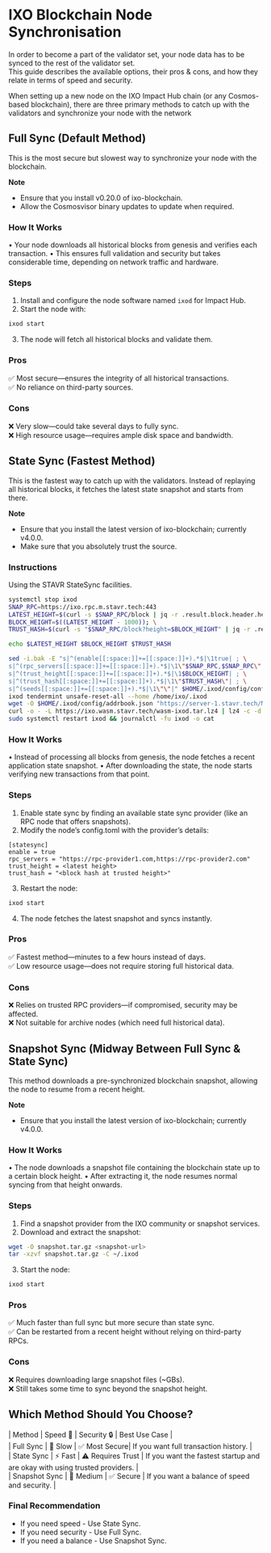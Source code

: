 # IXO Blockchain Node Synchronisation

In order to become a part of the validator set, your node data has to be synced to the rest of the validator set.  
This guide describes the available options, their pros & cons, and how they relate in terms of speed and security.

When setting up a new node on the IXO Impact Hub chain (or any Cosmos-based blockchain), there are three primary methods to catch up with the validators and synchronize your node with the network

## Full Sync (Default Method)

This is the most secure but slowest way to synchronize your node with the blockchain.  

**Note**
- Ensure that you install v0.20.0 of ixo-blockchain.
- Allow the Cosmosvisor binary updates to update when required.

### How It Works

• Your node downloads all historical blocks from genesis and verifies each transaction.
• This ensures full validation and security but takes considerable time, depending on network traffic and hardware.

### Steps

1. Install and configure the node software named `ixod` for Impact Hub.
2. Start the node with:

```bash
ixod start
```

3. The node will fetch all historical blocks and validate them.

### Pros

✅ Most secure—ensures the integrity of all historical transactions.  
✅ No reliance on third-party sources.

### Cons

❌ Very slow—could take several days to fully sync.  
❌ High resource usage—requires ample disk space and bandwidth.

## State Sync (Fastest Method)

This is the fastest way to catch up with the validators. Instead of replaying all historical blocks, it fetches the latest state snapshot and starts from there.  

**Note**
- Ensure that you install the latest version of ixo-blockchain; currently v4.0.0.
- Make sure that you absolutely trust the source.

### Instructions
Using the STAVR StateSync facilities.  

```bash
systemctl stop ixod
SNAP_RPC=https://ixo.rpc.m.stavr.tech:443
LATEST_HEIGHT=$(curl -s $SNAP_RPC/block | jq -r .result.block.header.height); \
BLOCK_HEIGHT=$((LATEST_HEIGHT - 1000)); \
TRUST_HASH=$(curl -s "$SNAP_RPC/block?height=$BLOCK_HEIGHT" | jq -r .result.block_id.hash)

echo $LATEST_HEIGHT $BLOCK_HEIGHT $TRUST_HASH

sed -i.bak -E "s|^(enable[[:space:]]+=[[:space:]]+).*$|\1true| ; \
s|^(rpc_servers[[:space:]]+=[[:space:]]+).*$|\1\"$SNAP_RPC,$SNAP_RPC\"| ; \
s|^(trust_height[[:space:]]+=[[:space:]]+).*$|\1$BLOCK_HEIGHT| ; \
s|^(trust_hash[[:space:]]+=[[:space:]]+).*$|\1\"$TRUST_HASH\"| ; \
s|^(seeds[[:space:]]+=[[:space:]]+).*$|\1\"\"|" $HOME/.ixod/config/config.toml
ixod tendermint unsafe-reset-all --home /home/ixo/.ixod
wget -O $HOME/.ixod/config/addrbook.json "https://server-1.stavr.tech/Mainnet/Ixo/addrbook.json"
curl -o - -L https://ixo.wasm.stavr.tech/wasm-ixod.tar.lz4 | lz4 -c -d - | tar -x -C $HOME/.ixod
sudo systemctl restart ixod && journalctl -fu ixod -o cat
```

### How It Works

• Instead of processing all blocks from genesis, the node fetches a recent application state snapshot.
• After downloading the state, the node starts verifying new transactions from that point.

### Steps

1. Enable state sync by finding an available state sync provider (like an RPC node that offers snapshots).
2. Modify the node’s config.toml with the provider’s details:

```plaintext
[statesync]
enable = true
rpc_servers = "https://rpc-provider1.com,https://rpc-provider2.com"
trust_height = <latest height>
trust_hash = "<block hash at trusted height>"
```

3. Restart the node:

```bash
ixod start
```

4. The node fetches the latest snapshot and syncs instantly.

### Pros

✅ Fastest method—minutes to a few hours instead of days.  
✅ Low resource usage—does not require storing full historical data.

### Cons

❌ Relies on trusted RPC providers—if compromised, security may be affected.  
❌ Not suitable for archive nodes (which need full historical data).

## Snapshot Sync (Midway Between Full Sync & State Sync)

This method downloads a pre-synchronized blockchain snapshot, allowing the node to resume from a recent height.  

**Note**
- Ensure that you install the latest version of ixo-blockchain; currently v4.0.0.


### How It Works

• The node downloads a snapshot file containing the blockchain state up to a certain block height.
• After extracting it, the node resumes normal syncing from that height onwards.

### Steps

1. Find a snapshot provider from the IXO community or snapshot services.
2. Download and extract the snapshot:

```bash
wget -O snapshot.tar.gz <snapshot-url>
tar -xzvf snapshot.tar.gz -C ~/.ixod
```

3. Start the node:

```bash
ixod start
```

### Pros

✅ Much faster than full sync but more secure than state sync.  
✅ Can be restarted from a recent height without relying on third-party RPCs.

### Cons

❌ Requires downloading large snapshot files (~GBs).  
❌ Still takes some time to sync beyond the snapshot height.

## Which Method Should You Choose?

| Method | Speed 🚀 | Security 🔒 | Best Use Case |  
| Full Sync | 🐌 Slow | ✅ Most Secure| If you want full transaction history. |  
| State Sync | ⚡ Fast | ⚠️ Requires Trust | If you want the fastest startup and are okay with using trusted providers. |  
| Snapshot Sync | 🏃 Medium | ✅ Secure | If you want a balance of speed and security. |

### Final Recommendation

- If you need speed - Use State Sync.
- If you need security - Use Full Sync.
- If you need a balance - Use Snapshot Sync.
